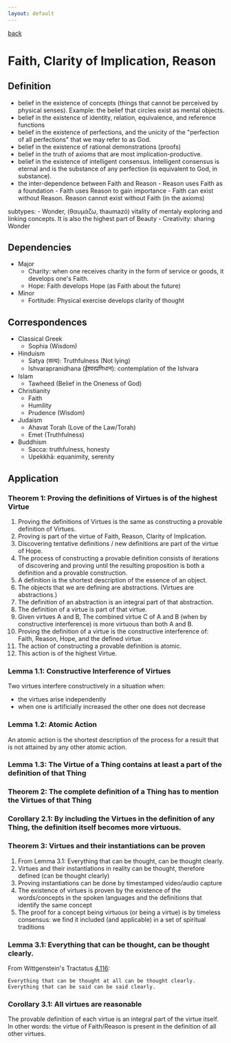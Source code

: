 ```yaml
---
layout: default
---
```

[back](./)

# Faith, Clarity of Implication, Reason

## Definition


- belief in the existence of concepts (things that cannot be perceived by physical senses). Example: the belief that circles exist as mental objects.
- belief in the existence of identity, relation, equivalence, and reference functions
- belief in the existence of perfections, and the unicity of the "perfection of all perfections" that we may refer to as God.
- belief in the existence of rational demonstrations (proofs)
- belief in the truth of axioms that are most implication-productive.
- belief in the existence of intelligent consensus. Intelligent consensus is eternal and is the substance of any perfection (is equivalent to God, in substance).
- the inter-dependence between Faith and Reason
        - Reason uses Faith as a foundation
        - Faith uses Reason to gain importance
        - Faith can exist without Reason. Reason cannot exist without Faith (in the axioms)

subtypes:
    - Wonder, (θαυμάζω, thaumazó) vitality of mentaly exploring and linking concepts. It is also the highest part of Beauty
    - Creativity: sharing Wonder


## Dependencies

- Major
    - Charity: when one receives charity in the form of service or goods, it develops one's Faith.
    - Hope: Faith develops Hope (as Faith about the future)
- Minor
    - Fortitude: Physical exercise develops clarity of thought


## Correspondences

- Classical Greek
    - Sophia (Wisdom)
- Hinduism
    - Satya (सत्य): Truthfulness (Not lying)
    - Ishvarapranidhana (ईश्वरप्रणिधान): contemplation of the Ishvara
- Islam
    - Tawheed (Belief in the Oneness of God)
- Christianity
    - Faith
    - Humility
    - Prudence (Wisdom)
- Judaism
    - Ahavat Torah (Love of the Law/Torah)
    - Emet (Truthfulness)
- Buddhism
    - Sacca: truthfulness, honesty
    - Upekkhā: equanimity, serenity


## Application

### Theorem 1: Proving the definitions of Virtues is of the highest Virtue

1. Proving the definitions of Virtues is the same as constructing a provable definition of Virtues.
1. Proving is part of the virtue of Faith, Reason, Clarity of Implication.
1. Discovering tentative definitions / new definitions are part of the virtue of Hope.
1. The process of constructing a provable definition consists of iterations of discovering and proving until the resulting proposition is both a definition and a provable construction.
1. A definition is the shortest description of the essence of an object. 
1. The objects that we are defining are abstractions. (Virtues are abstractions.)
1. The definition of an abstraction is an integral part of that abstraction.
1. The definition of a virtue is part of that virtue.
1. Given virtues A and B, The combined virtue C of A and B (when by constructive interference) is more virtuous than both A and B.
1. Proving the definition of a virtue is the constructive interference of: Faith, Reason, Hope, and the defined virtue.
1. The action of constructing a provable definition is atomic.
1. This action is of the highest Virtue.

### Lemma 1.1: Constructive Interference of Virtues

Two virtues interfere constructively in a situation when:
- the virtues arise independently
- when one is artificially increased the other one does not decrease


### Lemma 1.2: Atomic Action

An atomic action is the shortest description of the process for a result that is not attained by any other atomic action.


### Lemma 1.3: The Virtue of a Thing contains at least a part of the definition of that Thing


### Theorem 2: The complete definition of a Thing has to mention the Virtues of that Thing

### Corollary 2.1: By including the Virtues in the definition of any Thing, the definition itself becomes more virtuous.

### Theorem 3: Virtues and their instantiations can be proven

1. From Lemma 3.1: Everything that can be thought, can be thought clearly.
1. Virtues and their instantiations in reality can be thought, therefore defined (can be thought clearly)
1. Proving instantiations can be done by timestamped video/audio capture
1. The existence of virtues is proven by the existence of the words/concepts in the spoken languages and the definitions that identify the same concept
1. The proof for a concept being virtuous (or being a virtue) is by timeless consensus: we find it included (and applicable) in a set of spiritual traditions


### Lemma 3.1: Everything that can be thought, can be thought clearly.

From Wittgenstein's Tractatus [4.116](https://www.wittgensteinproject.org/w/index.php?title=Tractatus_Logico-Philosophicus_(English)#4.116): 
```
Everything that can be thought at all can be thought clearly. Everything that can be said can be said clearly.
```
### Corollary 3.1: All virtues are reasonable

The provable definition of each virtue is an integral part of the virtue itself. In other words: the virtue of Faith/Reason is present in the definition of all other virtues.